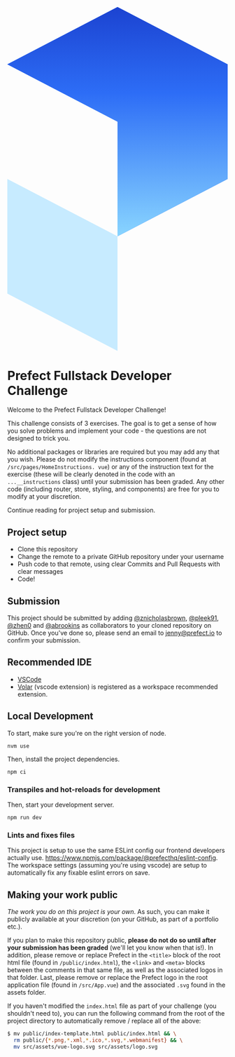 <p align="center" >
 <svg viewBox="0 0 106 165" fill="none" xmlns="http://www.w3.org/2000/svg">
  <path fill-rule="evenodd" clip-rule="evenodd" d="M0 27.5L53 55V110L106 82.5V27.5L53 0L0 27.5Z"
    fill="#2D6DF6" />
  <path fill-rule="evenodd" clip-rule="evenodd" d="M0 27.5L53 55V110L106 82.5V27.5L53 0L0 27.5Z"
    fill="url(#paint0_linear_2070_5702)" />
  <path fill-rule="evenodd" clip-rule="evenodd" d="M53 110L0 82.5V137.5L53 165V110Z" fill="#C7EBFF" />
  <defs>
    <linearGradient id="paint0_linear_2070_5702" x1="53" y1="1" x2="53" y2="110"
      gradientUnits="userSpaceOnUse">
      <stop stop-color="#1C44D2" />
      <stop offset="0.369792" stop-color="#2D6DF6" />
      <stop offset="1" stop-color="#89D5FF" />
    </linearGradient>
  </defs>
</svg>  
</p>


# Prefect Fullstack Developer Challenge

Welcome to the Prefect Fullstack Developer Challenge!

This challenge consists of 3 exercises. The goal is to get a sense of how you solve problems and implement your code - the  questions are not designed to trick you.

No additional packages or libraries are required but you may add any that you wish.  Please do not modify the instructions component (found at `/src/pages/HomeInstructions. vue`) or any of the instruction text for the exercise (these will be clearly denoted in  the code with an `...__instructions` class) until your submission has been graded.  Any other code (including router, store, styling, and components) are free for you to modify at your discretion.

Continue reading for project setup and submission.

## Project setup

- Clone this repository
- Change the remote to a private GitHub repository under your username
- Push code to that remote, using clear Commits and Pull Requests with clear messages
- Code!

## Submission

This project should be submitted by adding [@znicholasbrown](https://github.com/znicholasbrown), [@pleek91](https://github.com/pleek91), [@zhen0](https://github.com/zhen0) and [@abrookins](https://github.com/abrookins) as collaborators to your cloned repository on GitHub. Once you've done so, please send an email to [jenny@prefect.io](jenny@prefect.io) to confirm your submission.

## Recommended IDE

- [VSCode](https://code.visualstudio.com/)
- [Volar](https://marketplace.visualstudio.com/items?itemName=johnsoncodehk.volar) (vscode extension) is registered as a workspace recommended extension. 

## Local Development

To start, make sure you're on the right version of node.

```
nvm use
```

Then, install the project dependencies.

```
npm ci
```


### Transpiles and hot-reloads for development

Then, start your development server.

```
npm run dev
```

### Lints and fixes files

This project is setup to use the same ESLint config our frontend developers actually use. https://www.npmjs.com/package/@prefecthq/eslint-config. The workspace settings (assuming you're using vscode) are setup to automatically fix any fixable eslint errors on save.

## Making your work public

_The work you do on this project is your own_. As such, you can make it publicly  available at your discretion (on your GitHub, as part of a portfolio etc.).

If you plan to make this repository public, **please do not do so until after your  submission has been graded** (we'll let you know when that is!). In addition, please  remove or replace Prefect in the `<title>` block of the root html file (found in `/public/index.html`), the `<link>` and `<meta>` blocks between the comments in that same  file, as well as the associated logos in that folder. Last, please remove or  replace the Prefect logo in the root application file (found in `/src/App.vue`) and the  associated `.svg` found in the assets folder.

If you haven't modified the `index.html` file as part of your challenge (you shouldn't  need to), you can run the following command from the root of the project directory to automatically remove / replace all of the above:

```bash
$ mv public/index-template.html public/index.html && \
  rm public/{*.png,*.xml,*.ico,*.svg,*.webmanifest} && \
  mv src/assets/vue-logo.svg src/assets/logo.svg
```
